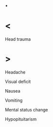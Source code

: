 # .

# <

Head trauma

# >

Headache

Visual deficit

Nausea

Vomiting

Mental status change

Hypopituitarism
